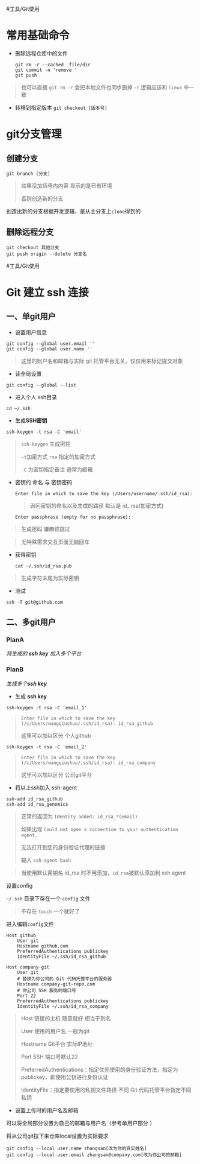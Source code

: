 #工具/Git使用 
# 常用基础命令
* 删除远程仓库中的文件
  ```
  git rm -r --cached  file/dir
  git commit -n 'remove '
  git push 
  ```

> 也可以直接
> `git rm -r`  会把本地文件也同步删掉
> `-r` 逻辑应该和 `linux` 中一致

* 转移到指定版本
  `git checkout [版本号]`
# git分支管理

## 	创建分支

```
git branch (分支)
```

>  如果没加括号内内容 显示的是已有环境
>
> 否则创造新的分支

创造出新的分支根据开发逻辑，是从主分支上`clone`得到的

## 	删除远程分支

```
git checkout 其他分支
git push origin --delete 分支名

```

#工具/Git使用

# Git 建立 ssh 连接

## 	一、单git用户

- 设置用户信息

```
git config --global user.email ''
git config --global user.name ''
```

> 这里的账户名和邮箱与实际 git 托管平台无关，仅仅用来标记提交对象

- 读全局设置

```
git config --global --list
```

- 进入个人 ssh目录

```
cd ~/.ssh
```

- 生成**SSH密钥**

```
ssh-keygen -t rsa -C 'email'
```

>   `ssh-keygen` 生成密钥 
>
>   `-t`加密方式    `rsa` 指定的加密方式
>
>   `-C` 为密钥指定备注 通常为邮箱

* 密钥的 命名 与 密钥密码

  ```
  Enter file in which to save the key (/Users/username/.ssh/id_rsa):
  ```

  > 询问密钥的命名以及生成的路径 默认是 id_ rsa(加密方式)

  ```
  Enter passphrase (empty for no passphrase):
  ```

 > 生成密码 嫌麻烦跳过

> 无特殊需求交互页面无脑回车 

* 获得密钥

  ```
  cat ~/.ssh/id_rsa.pub
  ```

 > 生成字符末尾为实际密钥

* 测试
```
ssh -T git@github.com
```
## 	二、多git用户

### PlanA

*将生成的 **ssh key** 加入多个平台*

### PlanB  

_生成多个**ssh key**_

* 生成 **ssh key**

```
ssh-keygen -t rsa -C 'email_1'
```

> ```
> Enter file in which to save the key (/c/Users/wangqiushuo/.ssh/id_rsa): id_rsa_github
> ```
>
> 这里可以加以区分 个人github

```
ssh-keygen -t rsa -C 'email_2'
```

> ```
> Enter file in which to save the key (/c/Users/wangqiushuo/.ssh/id_rsa): id_rsa_company
> ```
>
> 这里可以加以区分  公司git平台

* 将以上ssh加入 ssh-agent

```
ssh-add id_rsa_github
ssh-add id_rsa_genomics
```

> 正常的返回为 `Identity added: id_rsa_*(email)`
>
> 如果出现 `Could not open a connection to your authentication agent.`
>
> 无法打开到您的身份验证代理的链接
>
> 输入 `ssh-agent bash`

> 当使用默认密钥名 id_rsa 时不用添加，`id_rsa`被默认添加到 ssh agent

设置config

`~/.ssh` 目录下存在一个 `config` 文件 

> 不存在 `touch` 一个就好了

进入编辑`config`文件

```
Host github
    User git
    Hostname github.com
    PreferredAuthentications publickey
    IdentityFile ~/.ssh/id_rsa_github

Host company-git
    User git
    # 替换为你公司的 Git 代码托管平台的服务器
    Hostname company-git-repo.com
    # 你公司 SSH 服务的端口号
    Port 22
    PreferredAuthentications publickey
    IdentityFile ~/.ssh/id_rsa_company
```

>Host 链接的主机 随意就好 相当于别名
>
>User 使用的用户名 一般为git
>
>Hostname Git平台 实际IP地址
>
>Port SSH 端口号默认22
>
>PreferredAuthentications：指定优先使用的身份验证方法，指定为publickey，即使用公钥进行身份认证
>
>IdentityFile：指定要使用的私钥文件路径 不同 Git 代码托管平台指定不同私钥

* 设置上传时的用户名及邮箱

可以将全局部分设置为自己的邮箱与用户名（参考单用户部分 ）

将从公司git拉下来仓库local设置为实际要求

```
git config --local user.name zhangsan[改为你的真实姓名]
git config --local user.email zhangsan@company.com[改为你公司的邮箱]
```

